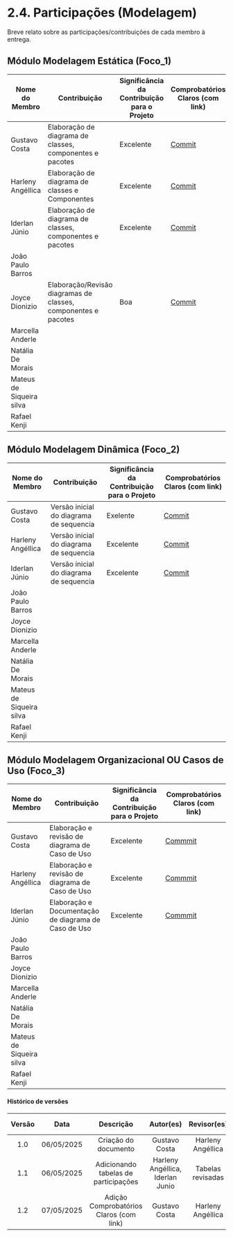 # 2.4. Participações (Modelagem)

Breve relato sobre as participações/contribuições de cada membro à entrega. 

## Módulo Modelagem Estática (Foco_1)

| Nome do Membro     | Contribuição                                                                 | Significância da Contribuição para o Projeto | Comprobatórios Claros (com link)                |
|--------------------|------------------------------------------------------------------------------|----------------------------------------------|--------------------------------------------------|
| Gustavo Costa        | Elaboração de diagrama de classes, componentes e pacotes  | Excelente                                    | [Commit](https://github.com/UnBArqDsw2025-1-Turma01/2025.1-T01-_G7_FCTEPodcast_Entrega_02/commit/5bb86c75401159d8b9d698ef68cb942774d3e228) |
| Harleny Angéllica    | Elaboração de diagrama de classes e Componentes | Excelente                                    | [Commit](https://github.com/UnBArqDsw2025-1-Turma01/2025.1-T01-_G7_FCTEPodcast_Entrega_02/commit/5bb86c75401159d8b9d698ef68cb942774d3e228) |
| Iderlan Júnio        | Elaboração de diagrama de classes, componentes e pacotes | Excelente                                    | [Commit](https://github.com/UnBArqDsw2025-1-Turma01/2025.1-T01-_G7_FCTEPodcast_Entrega_02/commit/5bb86c75401159d8b9d698ef68cb942774d3e228) |
| João Paulo Barros    |  |                                           |  |
| Joyce Dionizio       | Elaboração/Revisão diagramas de classes, componentes e pacotes |                   Boa                      |  [Commit](https://github.com/UnBArqDsw2025-1-Turma01/2025.1-T01-_G7_FCTEPodcast_Entrega_02/commit/0eee92383b69692e99e7814d444c4a6f3217d71a)|
| Marcella Anderle     |  |                                           |  |
| Natália De Morais    |  |                                              |  |
| Mateus de Siqueira silva  |  |                                         |  |
| Rafael Kenji         |  |                                              |  |


## Módulo Modelagem Dinâmica (Foco_2)


| Nome do Membro     | Contribuição                                                                 | Significância da Contribuição para o Projeto | Comprobatórios Claros (com link)                |
|--------------------|------------------------------------------------------------------------------|----------------------------------------------|--------------------------------------------------|
| Gustavo Costa        | Versão inicial do diagrama de sequencia |             Exelente                       | [Commit](https://github.com/UnBArqDsw2025-1-Turma01/2025.1-T01-_G7_FCTEPodcast_Entrega_02/commit/28854990c91d1a0f3ceb97e04cd0deea03991480) |
| Harleny Angéllica    | Versão inicial do diagrama de sequencia |             Excelente                      | [Commit](https://github.com/UnBArqDsw2025-1-Turma01/2025.1-T01-_G7_FCTEPodcast_Entrega_02/commit/28854990c91d1a0f3ceb97e04cd0deea03991480) |
| Iderlan Júnio        | Versão inicial do diagrama de sequencia |             Excelente                       | [Commit](https://github.com/UnBArqDsw2025-1-Turma01/2025.1-T01-_G7_FCTEPodcast_Entrega_02/commit/28854990c91d1a0f3ceb97e04cd0deea03991480) |
| João Paulo Barros    |  |                                           |  |
| Joyce Dionizio       |  |                                           |  |
| Marcella Anderle     |  |                                           |  |
| Natália De Morais    |  |                                              |  |
| Mateus de Siqueira silva  |  |                                         |  |
| Rafael Kenji         |  |                                              |  |

## Módulo Modelagem Organizacional OU Casos de Uso (Foco_3)

| Nome do Membro     | Contribuição                                                                 | Significância da Contribuição para o Projeto | Comprobatórios Claros (com link)                |
|--------------------|------------------------------------------------------------------------------|----------------------------------------------|--------------------------------------------------|
| Gustavo Costa        | Elaboração e revisão de diagrama de Caso de Uso |        Excelente                            | [Commmit](https://github.com/UnBArqDsw2025-1-Turma01/2025.1-T01-_G7_FCTEPodcast_Entrega_02/commit/61f086b53dbd9273df284a0bf59f04acde73a0e4) |
| Harleny Angéllica    | Elaboração e revisão de diagrama de Caso de Uso |                 Excelente                   | [Commmit](https://github.com/UnBArqDsw2025-1-Turma01/2025.1-T01-_G7_FCTEPodcast_Entrega_02/commit/61f086b53dbd9273df284a0bf59f04acde73a0e4) |
| Iderlan Júnio        | Elaboração e Documentação de diagrama de Caso de Uso |            Excelente                   | [Commmit](https://github.com/UnBArqDsw2025-1-Turma01/2025.1-T01-_G7_FCTEPodcast_Entrega_02/commit/61f086b53dbd9273df284a0bf59f04acde73a0e4) |
| João Paulo Barros    |  |                                           |  |
| Joyce Dionizio       |  |                                           |  |
| Marcella Anderle     |  |                                           |  |
| Natália De Morais    |  |                                              |  |
| Mateus de Siqueira silva  |  |                                         |  |
| Rafael Kenji         |  |                                              |  |

#### Histórico de versões 

| Versão |    Data    |        Descrição         |    Autor(es)    |  Revisor(es)                    |  Detalhes da Revisão  | 
| :----: | :--------: | :----------------------: | :-------------: | :-----------------------------: | :---------------------|
|  1.0   | 06/05/2025 |   Criação do documento   | Gustavo Costa   |       Harleny Angéllica         | Versionamento revisado|
|  1.1   | 06/05/2025 |   Adicionando tabelas de participações     |Harleny Angéllica, Iderlan Junio | Tabelas revisadas     |
|  1.2   | 07/05/2025 |  Adição Comprobatórios Claros (com link)   | Gustavo Costa   |       Harleny Angéllica         | Versionamento revisado|